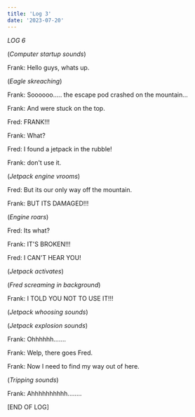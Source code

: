 ```yaml
---
title: 'Log 3'
date: '2023-07-20'
---
```


*LOG 6*

(*Computer startup sounds*)

Frank: Hello guys, whats up.

(*Eagle skreaching*)

Frank: Soooooo..... the escape pod crashed on the mountain...

Frank: And were stuck on the top.

Fred: FRANK!!!

Frank: What?

Fred: I found a jetpack in the rubble!

Frank: don't use it.

(*Jetpack engine vrooms*)

Fred: But its our only way off the mountain.

Frank: BUT ITS DAMAGED!!!

(*Engine roars*)

Fred: Its what?

Frank: IT'S BROKEN!!!

Fred: I CAN'T HEAR YOU!

(*Jetpack activates*)

(*Fred screaming in background*)

Frank: I TOLD YOU NOT TO USE IT!!!

(*Jetpack whoosing sounds*)

(*Jetpack explosion sounds*)

Frank: Ohhhhhh.......

Frank: Welp, there goes Fred.

Frank: Now I need to find my way out of here.

(*Tripping sounds*)

Frank: Ahhhhhhhhhh........

[END OF LOG]